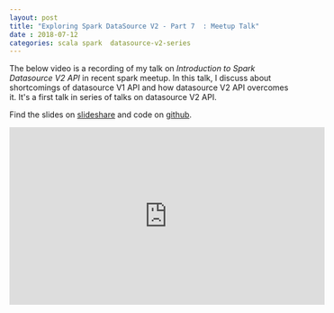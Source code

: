 ```yaml
---
layout: post
title: "Exploring Spark DataSource V2 - Part 7  : Meetup Talk"
date : 2018-07-12
categories: scala spark  datasource-v2-series
---
```

The below video is a recording of my talk on *Introduction to Spark Datasource V2 API* in recent spark meetup. In this talk, I discuss about shortcomings of datasource V1 API and how datasource V2 API overcomes it. It's a first talk in series of talks on datasource V2 API. 


Find the slides on [slideshare](https://www.slideshare.net/datamantra/introduction-to-datasource-v2-api) and code on [github](https://github.com/phatak-dev/spark2.0-examples).


<div class="video-container"> <iframe src="https://www.youtube.com/embed/Yoc9rLsCV0c" frameborder="0" width="560" height="315"></iframe> </div>
